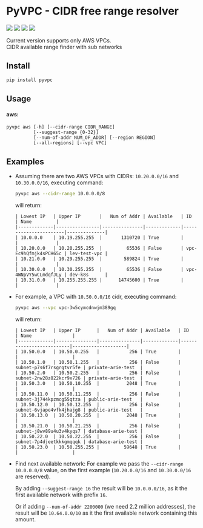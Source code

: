 PyVPC - CIDR free range resolver
=================================

[![](https://github.com/arielevs/pyvpc/workflows/Python%20package/badge.svg)](https://pypi.org/project/pyvpc/)
[![](https://img.shields.io/pypi/v/pyvpc.svg)](https://pypi.org/project/pyvpc/)
[![](https://img.shields.io/pypi/l/pyvpc.svg?colorB=blue)](https://pypi.org/project/pyvpc/)
[![](https://img.shields.io/pypi/pyversions/pyvpc.svg)](https://pypi.org/project/pyvpc/)

Current version supports only AWS VPCs.  
CIDR available range finder with sub networks

## Install
```bash
pip install pyvpc
```

## Usage
#### aws:
```
pyvpc aws [-h] [--cidr-range CIDR_RANGE]
          [--suggest-range {0-32}]
          [--num-of-addr NUM_OF_ADDR] [--region REGION]
          [--all-regions] [--vpc VPC]
```

## Examples
*   Assuming there are two AWS VPCs with CIDRs: `10.20.0.0/16` and `10.30.0.0/16`,
    executing command: 
    ```bash
    pyvpc aws --cidr-range 10.0.0.0/8
    ```
    will return:
    ```
    | Lowest IP   | Upper IP       |   Num of Addr | Available   | ID                    | Name         |
    |-------------|----------------|---------------|-------------|-----------------------|--------------|
    | 10.0.0.0    | 10.19.255.255  |       1310720 | True        |                       |              |
    | 10.20.0.0   | 10.20.255.255  |         65536 | False       | vpc-Ec9hQfmjk4sPCH65c | lev-test-vpc |
    | 10.21.0.0   | 10.29.255.255  |        589824 | True        |                       |              |
    | 10.30.0.0   | 10.30.255.255  |         65536 | False       | vpc-4WNpVY5wCLmdqfJLy | dev-k8s      |
    | 10.31.0.0   | 10.255.255.255 |      14745600 | True        |                       |              |
    ```

*   For example, a VPC with `10.50.0.0/16` cidr, executing command:
    ```bash
    pyvpc aws --vpc vpc-3w5cymcdnwjm389gq
    ```
  
    will return:
    ```
    | Lowest IP   | Upper IP      |   Num of Addr | Available   | ID                       | Name               |
    |-------------|---------------|---------------|-------------|--------------------------|--------------------|
    | 10.50.0.0   | 10.50.0.255   |           256 | True        |                          |                    |
    | 10.50.1.0   | 10.50.1.255   |           256 | False       | subnet-p7s6f7rsgrgtvr5fe | private-arie-test  |
    | 10.50.2.0   | 10.50.2.255   |           256 | False       | subnet-2nw28z822kcr9x726 | private-arie-test  |
    | 10.50.3.0   | 10.50.10.255  |          2048 | True        |                          |                    |
    | 10.50.11.0  | 10.50.11.255  |           256 | False       | subnet-3j744kpzmcg55qtza | public-arie-test   |
    | 10.50.12.0  | 10.50.12.255  |           256 | False       | subnet-6vjape4vfk4jhajg8 | public-arie-test   |
    | 10.50.13.0  | 10.50.20.255  |          2048 | True        |                          |                    |
    | 10.50.21.0  | 10.50.21.255  |           256 | False       | subnet-j8wv89u4u3v4kyqs7 | database-arie-test |
    | 10.50.22.0  | 10.50.22.255  |           256 | False       | subnet-7p4djeetkkkgmqqqk | database-arie-test |
    | 10.50.23.0  | 10.50.255.255 |         59648 | True        |                          |                    |
    ```

* Find next available network:
  For example we pass the `--cidr-range 10.0.0.0/8` value,
  on the first example (`10.20.0.0/16` and `10.30.0.0/16` are reserved).
  
  By adding `--suggest-range 16` the result will be `10.0.0.0/16`,
  as it the first available network with prefix `16`.
  
  Or if adding `--num-of-addr 2200000` (we need 2.2 million addresses),
  the result will be `10.64.0.0/10` as it the first available network containing this amount.
